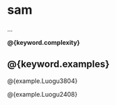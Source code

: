 # sam
...

**@{keyword.complexity}**

## @{keyword.examples}

@{example.Luogu3804}

@{example.Luogu2408}